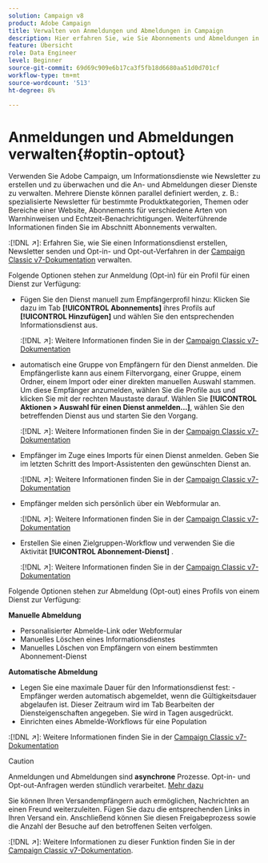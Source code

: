 ```yaml
---
solution: Campaign v8
product: Adobe Campaign
title: Verwalten von Anmeldungen und Abmeldungen in Campaign
description: Hier erfahren Sie, wie Sie Abonnements und Abmeldungen in Campaign v8 verwalten.
feature: Übersicht
role: Data Engineer
level: Beginner
source-git-commit: 69d69c909e6b17ca3f5fb18d6680aa51d0d701cf
workflow-type: tm+mt
source-wordcount: '513'
ht-degree: 8%

---
```


# Anmeldungen und Abmeldungen verwalten{#optin-optout}

Verwenden Sie Adobe Campaign, um Informationsdienste wie Newsletter zu erstellen und zu überwachen und die An- und Abmeldungen dieser Dienste zu verwalten. Mehrere Dienste können parallel definiert werden, z. B.: spezialisierte Newsletter für bestimmte Produktkategorien, Themen oder Bereiche einer Website, Abonnements für verschiedene Arten von Warnhinweisen und Echtzeit-Benachrichtigungen. Weiterführende Informationen finden Sie im Abschnitt Abonnements verwalten.

:[!DNL :arrow_upper_right:]: Erfahren Sie, wie Sie einen Informationsdienst erstellen, Newsletter senden und Opt-in- und Opt-out-Verfahren in der [Campaign Classic v7-Dokumentation](https://experienceleague.adobe.com/docs/campaign-classic/using/sending-messages/subscriptions-and-referrals/managing-subscriptions.html) verwalten.

Folgende Optionen stehen zur Anmeldung (Opt-in) für ein Profil für einen Dienst zur Verfügung:

* Fügen Sie den Dienst manuell zum Empfängerprofil hinzu: Klicken Sie dazu im Tab **[!UICONTROL Abonnements]** ihres Profils auf **[!UICONTROL Hinzufügen]** und wählen Sie den entsprechenden Informationsdienst aus.

   :[!DNL :arrow_upper_right:]: Weitere Informationen finden Sie in der [Campaign Classic v7-Dokumentation](https://experienceleague.adobe.com/docs/campaign-classic/using/getting-started/profile-management/editing-a-profile.html?lang=en#deliveries-tab)

* automatisch eine Gruppe von Empfängern für den Dienst anmelden. Die Empfängerliste kann aus einem Filtervorgang, einer Gruppe, einem Ordner, einem Import oder einer direkten manuellen Auswahl stammen. Um diese Empfänger anzumelden, wählen Sie die Profile aus und klicken Sie mit der rechten Maustaste darauf. Wählen Sie **[!UICONTROL Aktionen > Auswahl für einen Dienst anmelden...]**, wählen Sie den betreffenden Dienst aus und starten Sie den Vorgang.

   :[!DNL :arrow_upper_right:]: Weitere Informationen finden Sie in der [Campaign Classic v7-Dokumentation](https://experienceleague.adobe.com/docs/campaign-classic/using/getting-started/profile-management/editing-a-profile.html?lang=en#deliveries-tab)


* Empfänger im Zuge eines Imports für einen Dienst anmelden. Geben Sie im letzten Schritt des Import-Assistenten den gewünschten Dienst an.

   :[!DNL :arrow_upper_right:]: Weitere Informationen finden Sie in der [Campaign Classic v7-Dokumentation](https://experienceleague.adobe.com/docs/campaign-classic/using/getting-started/importing-and-exporting-data/generic-imports-exports/executing-import-jobs.html?lang=en#step-5---additional-step-when-importing-recipients)

* Empfänger melden sich persönlich über ein Webformular an.

   :[!DNL :arrow_upper_right:]: Weitere Informationen finden Sie in der [Campaign Classic v7-Dokumentation](https://experienceleague.adobe.com/docs/campaign-classic/using/designing-content/web-forms/use-cases--web-forms.html?lang=en#create-a-subscription--form-with-double-opt-in)


* Erstellen Sie einen Zielgruppen-Workflow und verwenden Sie die Aktivität **[!UICONTROL Abonnement-Dienst]** .

   :[!DNL :arrow_upper_right:]: Weitere Informationen finden Sie in der [Campaign Classic v7-Dokumentation](https://experienceleague.adobe.com/docs/campaign-classic/using/automating-with-workflows/targeting-activities/subscription-services.html?lang=en#example--subscribe-a-list-of-recipients-to-a-newsletter)


Folgende Optionen stehen zur Abmeldung (Opt-out) eines Profils von einem Dienst zur Verfügung:

**Manuelle Abmeldung**

* Personalisierter Abmelde-Link oder Webformular
* Manuelles Löschen eines Informationsdienstes
* Manuelles Löschen von Empfängern von einem bestimmten Abonnement-Dienst

**Automatische Abmeldung**

* Legen Sie eine maximale Dauer für den Informationsdienst fest: -Empfänger werden automatisch abgemeldet, wenn die Gültigkeitsdauer abgelaufen ist. Dieser Zeitraum wird im Tab Bearbeiten der Diensteigenschaften angegeben. Sie wird in Tagen ausgedrückt.
* Einrichten eines Abmelde-Workflows für eine Population

:[!DNL :arrow_upper_right:]: Weitere Informationen finden Sie in der [Campaign Classic v7-Dokumentation](https://experienceleague.adobe.com/docs/campaign-classic/using/sending-messages/subscriptions-and-referrals/managing-subscriptions.html?lang=en#unsubscribing-a-recipient-from-a-service)


>[!CAUTION]
>
>Anmeldungen und Abmeldungen sind **asynchrone** Prozesse. Opt-in- und Opt-out-Anfragen werden stündlich verarbeitet. [Mehr dazu](../dev/new-apis.md#sub-apis)

Sie können Ihren Versandempfängern auch ermöglichen, Nachrichten an einen Freund weiterzuleiten. Fügen Sie dazu die entsprechenden Links in Ihren Versand ein. Anschließend können Sie diesen Freigabeprozess sowie die Anzahl der Besuche auf den betroffenen Seiten verfolgen.

:[!DNL :arrow_upper_right:]: Weitere Informationen zu dieser Funktion finden Sie in der [Campaign Classic v7-Dokumentation](https://experienceleague.adobe.com/docs/campaign-classic/using/sending-messages/subscriptions-and-referrals/viral-and-social-marketing.html?lang=en#viral-marketing--forward-to-a-friend).